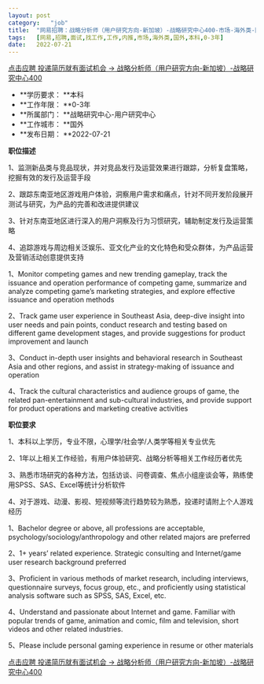 ```yaml
---
layout:	post
category:	"job"
title:	"网易招聘：战略分析师（用户研究方向-新加坡）-战略研究中心400-市场-海外类-国外本科0-3年"
tags:	[网易,招聘,面试,找工作,工作,内推,市场,海外类,国外,本科,0-3年]
date:	2022-07-21
---
```


[点击应聘 投递简历就有面试机会 ->  战略分析师（用户研究方向-新加坡）-战略研究中心400](http://mobile.bole.netease.com/bole/boleDetail?id=36949&employeeId=346f03c3cda5f04c&key=all)



- **学历要求： **本科
- **工作年限： **0-3年
- **所属部门： **战略研究中心-用户研究中心
- **工作城市： **国外
- **发布日期： **2022-07-21



**职位描述**

1、监测新品类与竞品现状，并对竞品发行及运营效果进行跟踪，分析复盘策略，挖掘有效的发行及运营手段

2、跟踪东南亚地区游戏用户体验，洞察用户需求和痛点，针对不同开发阶段展开测试与研究，为产品的完善和改进提供建议

3、针对东南亚地区进行深入的用户洞察及行为习惯研究，辅助制定发行及运营策略

4、追踪游戏与周边相关泛娱乐、亚文化产业的文化特色和受众群体，为产品运营及营销活动创意提供支持



1、Monitor competing games and new trending gameplay, track the issuance and operation performance of competing game, summarize and analyze competing game’s marketing strategies, and explore effective issuance and operation methods

2、Track game user experience in Southeast Asia, deep-dive insight into user needs and pain points, conduct research and testing based on different game development stages, and provide suggestions for product improvement and launch

3、Conduct in-depth user insights and behavioral research in Southeast Asia and other regions, and assist in strategy-making of issuance and operation

4、Track the cultural characteristics and audience groups of game, the related pan-entertainment and sub-cultural industries, and provide support for product operations and marketing creative activities 



**职位要求**

1、本科以上学历，专业不限，心理学/社会学/人类学等相关专业优先

2、1年以上相关工作经验，有用户体验研究、战略分析等相关工作经历者优先

3、熟悉市场研究的各种方法，包括访谈、问卷调查、焦点小组座谈会等，熟练使用SPSS、SAS、Excel等统计分析软件

4、对于游戏、动漫、影视、短视频等流行趋势较为熟悉，投递时请附上个人游戏经历



1、Bachelor degree or above, all professions are acceptable, psychology/sociology/anthropology and other related majors are preferred

2、1+ years’ related experience. Strategic consulting and Internet/game user research background preferred

3、Proficient in various methods of market research, including interviews, questionnaire surveys, focus group, etc., and proficiently using statistical analysis software such as SPSS, SAS, Excel, etc.

4、Understand and passionate about Internet and game. Familiar with popular trends of game, animation and comic, film and television, short videos and other related industries.

5、Please include personal gaming experience in resume or other materials



[点击应聘 投递简历就有面试机会 ->  战略分析师（用户研究方向-新加坡）-战略研究中心400](http://mobile.bole.netease.com/bole/boleDetail?id=36949&employeeId=346f03c3cda5f04c&key=all)